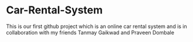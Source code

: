 # Car-Rental-System
This is our first github project which is an online car rental system and is in collaboration with my friends Tanmay Gaikwad and Praveen Dombale
